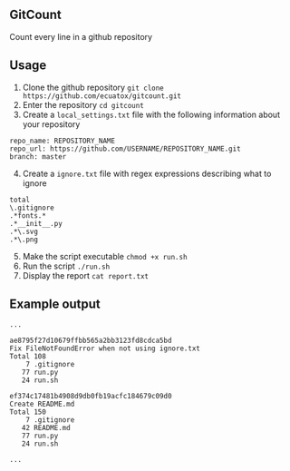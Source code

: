 ## GitCount
Count every line in a github repository

## Usage
1. Clone the github repository `git clone https://github.com/ecuatox/gitcount.git`
2. Enter the repository `cd gitcount`
3. Create a `local_settings.txt` file with the following information about your repository
```
repo_name: REPOSITORY_NAME
repo_url: https://github.com/USERNAME/REPOSITORY_NAME.git
branch: master
```
4. Create a `ignore.txt` file with regex expressions describing what to ignore
```
total
\.gitignore
.*fonts.*
.*__init__.py
.*\.svg
.*\.png
```
5. Make the script executable `chmod +x run.sh`
6. Run the script `./run.sh`
7. Display the report `cat report.txt`

## Example output
```
...

ae8795f27d10679ffbb565a2bb3123fd8cdca5bd
Fix FileNotFoundError when not using ignore.txt
Total 108
    7 .gitignore
   77 run.py
   24 run.sh

ef374c17481b4908d9db0fb19acfc184679c09d0
Create README.md
Total 150
    7 .gitignore
   42 README.md
   77 run.py
   24 run.sh

...
```
